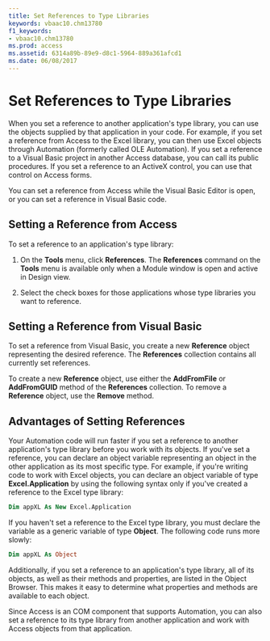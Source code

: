 ```yaml
---
title: Set References to Type Libraries
keywords: vbaac10.chm13780
f1_keywords:
- vbaac10.chm13780
ms.prod: access
ms.assetid: 6314a89b-89e9-d8c1-5964-889a361afcd1
ms.date: 06/08/2017
---
```



# Set References to Type Libraries

When you set a reference to another application's type library, you can use the objects supplied by that application in your code. For example, if you set a reference from Access to the Excel library, you can then use Excel objects through Automation (formerly called OLE Automation). If you set a reference to a Visual Basic project in another Access database, you can call its public procedures. If you set a reference to an ActiveX control, you can use that control on Access forms.

You can set a reference from Access while the Visual Basic Editor is open, or you can set a reference in Visual Basic code.

## Setting a Reference from Access

To set a reference to an application's type library:


1. On the  **Tools** menu, click **References**. The  **References** command on the **Tools** menu is available only when a Module window is open and active in Design view.
    
2. Select the check boxes for those applications whose type libraries you want to reference.
    

## Setting a Reference from Visual Basic

To set a reference from Visual Basic, you create a new  **Reference** object representing the desired reference. The **References** collection contains all currently set references.

To create a new  **Reference** object, use either the **AddFromFile** or **AddFromGUID** method of the **References** collection. To remove a **Reference** object, use the **Remove** method.


## Advantages of Setting References

Your Automation code will run faster if you set a reference to another application's type library before you work with its objects. If you've set a reference, you can declare an object variable representing an object in the other application as its most specific type. For example, if you're writing code to work with Excel objects, you can declare an object variable of type  **Excel.Application** by using the following syntax only if you've created a reference to the Excel type library:


```vb
Dim appXL As New Excel.Application
```

If you haven't set a reference to the Excel type library, you must declare the variable as a generic variable of type  **Object**. The following code runs more slowly:




```vb
Dim appXL As Object
```

Additionally, if you set a reference to an application's type library, all of its objects, as well as their methods and properties, are listed in the Object Browser. This makes it easy to determine what properties and methods are available to each object.

Since Access is an COM component that supports Automation, you can also set a reference to its type library from another application and work with Access objects from that application.


